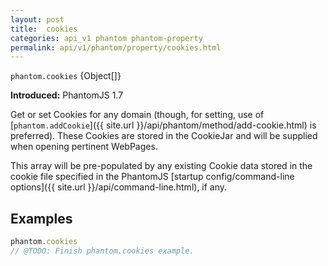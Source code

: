 ```yaml
---
layout: post
title:  cookies
categories: api_v1 phantom phantom-property
permalink: api/v1/phantom/property/cookies.html
---
```


`phantom.cookies` {Object[]}

**Introduced:** PhantomJS 1.7

Get or set Cookies for any domain (though, for setting, use of [`phantom.addCookie`]({{ site.url }}/api/phantom/method/add-cookie.html) is preferred). These Cookies are stored in the CookieJar and will be supplied when opening pertinent WebPages.

This array will be pre-populated by any existing Cookie data stored in the cookie file specified in the PhantomJS [startup config/command-line options]({{ site.url }}/api/command-line.html), if any.

## Examples

```javascript
phantom.cookies
// @TODO: Finish phantom.cookies example.
```








